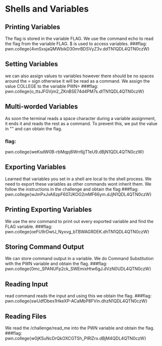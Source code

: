 # Shells and Variables

## Printing Variables
The flag is stored in the variable FLAG. We use the command echo to read the flag from the variable FLAG. $ is used to access variables.
###flag:
pwn.college{4vnSxsjaQMWbikD30mrBDSVyZ3v.ddTN1QDL4QTN0czW}

## Setting Variables
we can also assign values to variables however there should be no spaces around the = sign otherwise it will be read as a command. We assign the value COLLEGE to the variable PWN>
###flag:
pwn.college{o_ttsJFGVjm2_ZKnBSE74d4PM7s.dlTN1QDL4QTN0czW}

## Multi-worded Variables
As soon the terminal reads a space character during a variable assignment, it ends it and reads the rest as a command. To prevent this, we put the value in "" and can obtain the flag.
### flag:
pwn.college{weKsdW0B-rbMqpj6Wrr6jjT1eU9.dBjN1QDL4QTN0czW}

## Exporting Variables
Learned that variables you set in a shell are local to the shell process. We need to export these variables as other commands wont inherit them. We follow the instructions in the challenge and obtain the flag
###flag:
pwn.college{wJmPxJvA6zpF607JKOG2mMF66ym.dJjN1QDL4QTN0czW}

## Printing Exporting Variables
We use the env command to print out every exported variable and find the FLAG variable.
###flag:
pwn.college{oeFU9rDwtJ_Nyxvg_bTBWAGRDEK.dhTN1QDL4QTN0czW}
 
## Storing Command Output
We can store command output in a variable. We do Command Substitution with the PWN variable and obtain the flag.
###flag:
pwn.college{0mc_SPANUFp2ck_SWEmixHtw6gJ.dVzN0UDL4QTN0czW}

## Reading Input
read command reads the input and using this we obtain the flag.
###flag:
pwn.college{swUdfDbes1HkeXP-ACaMbP8FVin.dhzN1QDL4QTN0czW}

## Reading Files
We read the /challenge/read_me into the PWN variable and obtain the flag.
###flag:
pwn.college{w0jKSuNcDrQkOXCGTSh_PlRlZrx.dBjM4QDL4QTN0czW}
